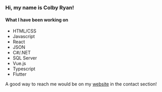 ### Hi, my name is Colby Ryan!


#### What I have been working on 
  - HTML/CSS
  - Javascript
  - React
  - JSON
  - C#/.NET
  - SQL Server
  - Vue.js
  - Typescript
  - Flutter

A good way to reach me would be on my [website](http://colbyryan.github.io/personal-website) in the contact section!


<!--
**colbyryan/colbyryan** is a ✨ _special_ ✨ repository because its `README.md` (this file) appears on your GitHub profile.

Here are some ideas to get you started:

- 🔭 I’m currently working on ...
- 🌱 I’m currently learning ...
- 👯 I’m looking to collaborate on ...
- 🤔 I’m looking for help with ...
- 💬 Ask me about ...
- 📫 How to reach me: ...
- 😄 Pronouns: ...
- ⚡ Fun fact: ...
-->

